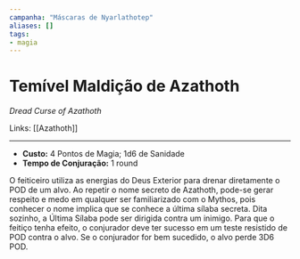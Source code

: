 ```yaml
---
campanha: "Máscaras de Nyarlathotep"
aliases: []
tags: 
- magia
---
```


# Temível Maldição de Azathoth
*Dread Curse of Azathoth*

Links: [[Azathoth]]

---
-  **Custo:** 4 Pontos de Magia; 1d6 de Sanidade
- **Tempo de Conjuração:** 1 round

O feiticeiro utiliza as energias do Deus Exterior para drenar diretamente o POD de um alvo. Ao repetir o nome secreto de Azathoth, pode-se gerar respeito e medo em qualquer ser familiarizado com o Mythos, pois conhecer o nome implica que se conhece a última sílaba secreta. Dita sozinho, a Última Sílaba pode ser dirigida contra um inimigo. Para que o feitiço tenha efeito, o conjurador deve ter sucesso em um teste resistido de POD contra o alvo. Se o conjurador for bem sucedido, o alvo perde 3D6 POD. 